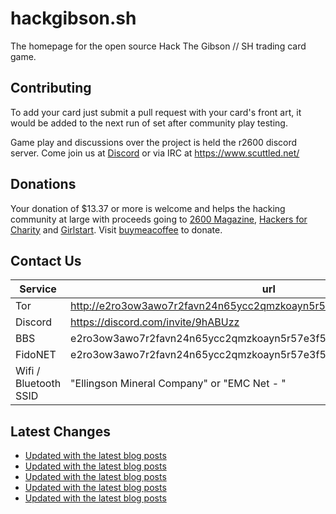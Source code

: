 # hackgibson.sh
The homepage for the open source Hack The Gibson // SH trading card game.


## Contributing

To add your card just submit a pull request with your card's front art, it would be added to the next run of set after community play testing.

Game play and discussions over the project is held the r2600 discord server. Come join us at [Discord](https://discord.com/invite/9hABUzz) or via IRC at https://www.scuttled.net/


## Donations

Your donation of $13.37 or more is welcome and helps the hacking community at large with proceeds going to [2600 Magazine](https://2600.com/), [Hackers for Charity](https://hackersforcharity.org) and [Girlstart](https://girlstart.org).  Visit [buymeacoffee](https://www.buymeacoffee.com/hackgibson.sh) to donate.


## Contact Us

Service | url
-|-
Tor | http://e2ro3ow3awo7r2favn24n65ycc2qmzkoayn5r57e3f56nvjwdcgg32ad.onion
Discord | https://discord.com/invite/9hABUzz
BBS | e2ro3ow3awo7r2favn24n65ycc2qmzkoayn5r57e3f56nvjwdcgg32ad.onion:23
FidoNET | e2ro3ow3awo7r2favn24n65ycc2qmzkoayn5r57e3f56nvjwdcgg32ad.onion:24554
Wifi / Bluetooth SSID | "Ellingson Mineral Company" or "EMC Net - <fidonet address>"

## Latest Changes
<!-- BLOG-POST-LIST:START -->
- [Updated with the latest blog posts](https://github.com/DFW2600/hackgibson.sh/commit/3b5d17131d2473ab33df5bde1ae300062543b9a5)
- [Updated with the latest blog posts](https://github.com/DFW2600/hackgibson.sh/commit/7678ca5e44fc31e175b8837fef79b733ffcdb04f)
- [Updated with the latest blog posts](https://github.com/DFW2600/hackgibson.sh/commit/dd577c8690525b4bb41c15810d06567fe7adcc3d)
- [Updated with the latest blog posts](https://github.com/DFW2600/hackgibson.sh/commit/8fbbea6d3873a2097abdbdbf79b5081e893fd250)
- [Updated with the latest blog posts](https://github.com/DFW2600/hackgibson.sh/commit/a251b9f35af9a34650b806bfe4ae6c6ea8f2bc3f)
<!-- BLOG-POST-LIST:END -->
